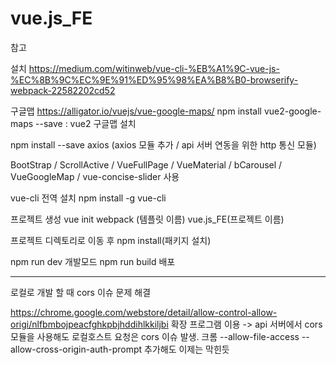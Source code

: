 # vue.js_FE

참고

설치
https://medium.com/witinweb/vue-cli-%EB%A1%9C-vue-js-%EC%8B%9C%EC%9E%91%ED%95%98%EA%B8%B0-browserify-webpack-22582202cd52

구글맵
https://alligator.io/vuejs/vue-google-maps/
npm install vue2-google-maps --save : vue2 구글맵 설치

npm install --save axios (axios 모듈 추가 / api 서버 연동을 위한 http 통신 모듈)

BootStrap / ScrollActive / VueFullPage / VueMaterial / bCarousel / VueGoogleMap / vue-concise-slider 사용

vue-cli 전역 설치
npm install -g vue-cli

프로젝트 생성
vue init webpack (템플릿 이름) vue.js_FE(프로젝트 이름)

프로젝트 디렉토리로 이동 후 npm install(패키지 설치)

npm run dev 개발모드
npm run build 배포

-----------------------------------------------------------------------

로컬로 개발 할 때 cors 이슈 문제 해결

https://chrome.google.com/webstore/detail/allow-control-allow-origi/nlfbmbojpeacfghkpbjhddihlkkiljbi
확장 프로그램 이용
-> api 서버에서 cors 모듈을 사용해도 로컬호스트 요청은 cors 이슈 발생.
크롬 --allow-file-access --allow-cross-origin-auth-prompt 추가해도 이제는 막힌듯
